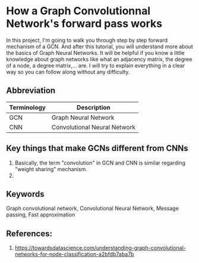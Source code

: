 # How a Graph Convolutionnal Network's forward pass works

In this project, I'm going to walk you through step by step forward mechanism of a GCN. And after this tutorial, 
you will understand more about the basics of Graph Neural Networks. It will be helpful if you know a little 
knowledge about graph networks like what an adjacency matrix, the degree of a node, a degree matrix,... are. 
I will try to explain everything in a clear way so you can follow along without any difficulty.

## Abbreviation

| Terminology | Description |
| ----------- | ----------- |
| GCN      | Graph Neural Network       |
| CNN   | Convolutional Neural Network        |


## Key things that make GCNs different from CNNs
1. Basically, the term "convolution" in GCN and CNN is similar regarding "weight sharing" mechanism.
2. 

## Keywords
Graph convolutional network, Convolutional Neural Network, Message passing, Fast approximation



## References:
1. https://towardsdatascience.com/understanding-graph-convolutional-networks-for-node-classification-a2bfdb7aba7b
